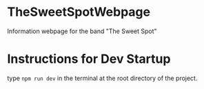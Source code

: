 # TheSweetSpotWebpage
Information webpage for the band "The Sweet Spot"

# Instructions for Dev Startup
type ```npm run dev``` in the terminal at the root directory of the project.
